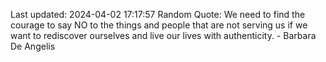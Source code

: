 Last updated: 2024-04-02 17:17:57
Random Quote: We need to find the courage to say NO to the things and people that are not serving us if we want to rediscover ourselves and live our lives with authenticity. - Barbara De Angelis